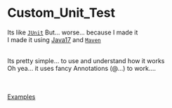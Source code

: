 # Custom_Unit_Test
Its like [`JUnit`](https://junit.org/) But... worse... because I made it
<br>
I made it using [Java17](https://openjdk.java.net/) and [`Maven`](https://maven.apache.org/)

<br>
Its pretty simple... to use and understand how it works
<br>
Oh yea... it uses fancy Annotations (@...) to work....

<br><br>
[Examples](src/main/java/xyz/terrific/examples/Example.java)

